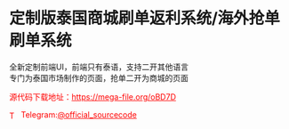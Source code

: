 # 定制版泰国商城刷单返利系统/海外抢单刷单系统

全新定制前端UI，前端只有泰语，支持二开其他语言<br>专门为泰国市场制作的页面，抢单二开为商城的页面<br>


<p style="color: red;">源代码下载地址：<a href="https://mega-file.org/oBD7D" style="color: red;">https://mega-file.org/oBD7D</a></p><p style="color: red;"><img src="https://cdn-icons-png.flaticon.com/512/2111/2111646.png" alt="Telegram Icon" style="width: 16px; vertical-align: middle; margin-right: 5px;">Telegram:<a href="https://t.me/official_sourcecode" style="color: red;">@official_sourcecode</a></p>